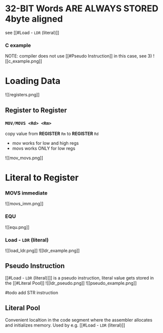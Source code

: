 
# 32-BIT Words ARE ALWAYS STORED 4byte aligned
see [[#Load - `LDR` (literal)]]



### C example
NOTE: compiler does not use [[#Pseudo Instruction]] in this case, see 3)
![[c_example.png]]





# Loading Data

![[registers.png]]



## Register to Register

### `MOV/MOVS <Rd> <Rm>`

copy value from **REGISTER** `Rm` to **REGISTER** `Rd`
- mov works for low and high regs
- movs works ONLY for low regs

![[mov_movs.png]]



# Literal to Register


### MOVS immediate

![[movs_imm.png]]



### EQU
![[equ.png]]




### Load - `LDR` (literal)

![[load_ldr.png]]
![[ldr_example.png]]





## Pseudo Instruction

[[#Load - `LDR` (literal)]]] is a pseudo instruction, literal value gets stored in the [[#Literal Pool]]
![[ldr_pseudo.png]]
![[pseudo_example.png]]






#todo add STR instruction



## Literal Pool
Convenient localtion in the code segment where the assembler allocates and initializes memory. Used by e.g. [[#Load - `LDR` (literal)]]








